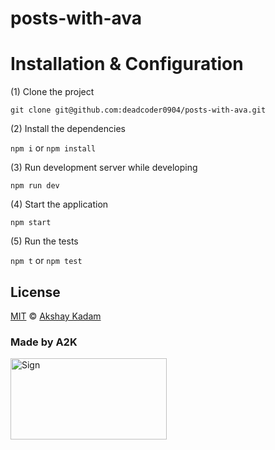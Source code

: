 # posts-with-ava

# Installation & Configuration

(1) Clone the project

`git clone git@github.com:deadcoder0904/posts-with-ava.git`

(2) Install the dependencies

`npm i`  or `npm install`

(3) Run development server while developing

`npm run dev`

(4) Start the application

`npm start`

(5) Run the tests

`npm t`  or `npm test`

## License

[MIT](LICENSE.md) © [Akshay Kadam](https://github.com/deadcoder0904)

### Made by A2K

<img src="http://imgur.com/jfmA33n.png" alt="Sign" width=250 height=130 />
